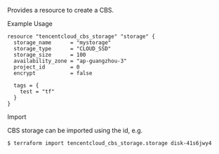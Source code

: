 Provides a resource to create a CBS.

Example Usage

```hcl
resource "tencentcloud_cbs_storage" "storage" {
  storage_name      = "mystorage"
  storage_type      = "CLOUD_SSD"
  storage_size      = 100
  availability_zone = "ap-guangzhou-3"
  project_id        = 0
  encrypt           = false

  tags = {
    test = "tf"
  }
}
```

Import

CBS storage can be imported using the id, e.g.

```
$ terraform import tencentcloud_cbs_storage.storage disk-41s6jwy4
```
